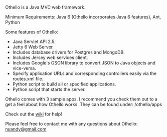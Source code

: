 Othello is a Java MVC web framework.

Minimum Requirements: Java 6 (Othello incorporates Java 6 features), Ant, Python

Some features of Othello:

* Java Servlet API 2.5.
* Jetty 6 Web Server.
* Includes database drivers for Postgres and MongoDB.
* Includes Jersey web services client.
* Includes Google's GSON library to convert JSON to Java objects and vice-versa.
* Specify application URLs and corresponding controllers easily via the routes.xml file.
* Python script to build all or specified applications.
* Python script that starts the server.

Othello comes with 3 sample apps. I recommend you check them out to a get a feel about how Othello works. They can be found under: /othello/apps

Check out the <a href="https://github.com/nuandy/othello/wiki">wiki</a> for help!

Please feel free to contact me with any questions about Othello: <a href="mailto:nuandy@gmail.com">nuandy@gmail.com</a>
